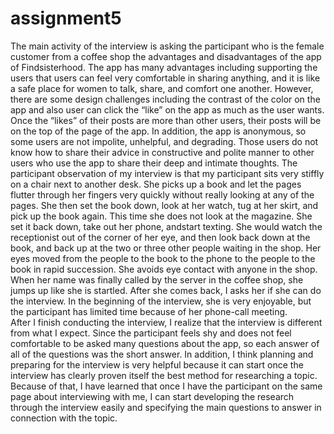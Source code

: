 # assignment5
The main activity of the interview is asking the participant who is the female customer from a coffee shop the advantages and disadvantages of the app of Findsisterhood. The app has many advantages including supporting the users that users can feel very comfortable in sharing anything, and it is like a safe place for women to talk, share, and comfort one another. However, there are some design challenges including the contrast of the color on the app and also user can click the “like” on the app as much as the user wants. Once the “likes” of their posts are more than other users, their posts will be on the top of the page of the app. In addition, the app is anonymous, so some users are not impolite, unhelpful, and degrading. Those users do not know how to share their advice in constructive and polite manner to other users who use the app to share their deep and intimate thoughts. The participant observation of my interview is that my participant sits very stiffly on a chair next to another desk. She picks up a book and let the pages flutter through her fingers very quickly without really looking at any of the pages. She then set the book down, look at her watch, tug at her skirt, and pick up the book again. This time she does not look at the magazine. She set it back down, take out her phone, andstart texting. She would watch the receptionist out of the corner of her eye, and then look back down at the book, and back up at the two or three other people waiting in the shop. Her eyes moved from the people to the book to the phone to the people to the book in rapid succession. She avoids eye contact with anyone in the shop. When her name was finally called by the server in the coffee shop, she jumps up like she is startled. After she comes back, I asks her if she can do the interview. In the beginning of the interview, she is very enjoyable, but the participant has limited time because of her phone-call meeting.  
    After I finish conducting the interview, I realize that the interview is different from what I expect. Since the participant feels shy and does not feel comfortable to be asked many questions about the app, so each answer of all of the questions was the short answer. In addition, I think planning and preparing for the interview is very helpful because it can start once the interview has clearly proven itself the best method for researching a topic. Because of that, I have learned that once I have the participant on the same page about interviewing with me, I can start developing the research through the interview easily and specifying the main questions to answer in connection with the topic.
